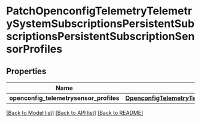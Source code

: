 # PatchOpenconfigTelemetryTelemetrySystemSubscriptionsPersistentSubscriptionsPersistentSubscriptionSensorProfiles

## Properties
Name | Type | Description | Notes
------------ | ------------- | ------------- | -------------
**openconfig_telemetrysensor_profiles** | [**OpenconfigTelemetryTelemetrySystemOpenconfigtelemetrytelemetrysystemSubscriptionsPersistentsubscriptionsSensorprofiles**](OpenconfigTelemetryTelemetrySystemOpenconfigtelemetrytelemetrysystemSubscriptionsPersistentsubscriptionsSensorprofiles.md) |  | [optional] 

[[Back to Model list]](../README.md#documentation-for-models) [[Back to API list]](../README.md#documentation-for-api-endpoints) [[Back to README]](../README.md)


